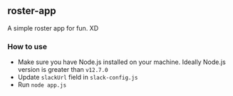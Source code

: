 ## roster-app

A simple roster app for fun. XD

### How to use

- Make sure you have Node.js installed on your machine. Ideally Node.js version is greater than `v12.7.0`
- Update `slackUrl` field in `slack-config.js`
- Run `node app.js`
